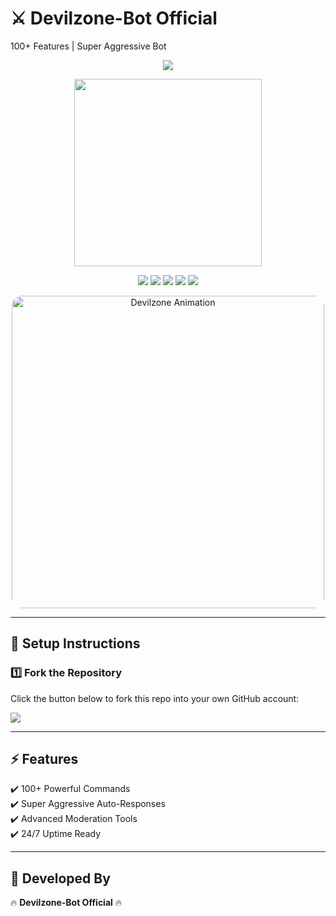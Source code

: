 # ⚔️ Devilzone-Bot Official  
100+ Features | Super Aggressive Bot  

<p align="center">
  <!-- Top GIF -->
  <img src="https://i.imgur.com/7wJZ8Hf.gif" />
</p>

<p align="center">
  <!-- Devilzone Bot Logo (custom red skull logo) -->
  <img src="https://files.catbox.moe/bxqan2.png" width="300"/>
</p>

<!-- 📊 GitHub Stats & Hero Animation -->
<div align="center">

  <!-- Badges -->
  <p>
    <img src="https://img.shields.io/github/forks/Devilzone-Bot/Devilzone-Bot?style=flat&color=1E88E5&logo=github&logoColor=white&label=Forks" />
    <img src="https://img.shields.io/github/followers/Devilzone-Bot?style=flat&color=43A047&logo=github&logoColor=white&label=Followers" />
    <img src="https://img.shields.io/github/last-commit/Devilzone-Bot/Devilzone-Bot?style=flat&color=8E24AA&logo=git&logoColor=white&label=Last%20Commit" />
    <img src="https://img.shields.io/github/repo-size/Devilzone-Bot/Devilzone-Bot?style=flat&color=0097A7&logo=database&logoColor=white&label=Repo%20Size" />
    <img src="https://img.shields.io/github/package-json/v/Devilzone-Bot/Devilzone-Bot?style=flat&color=F57C00&logo=npm&logoColor=white&label=Version" />
  </p>

  <!-- Hero GIF with hover zoom -->
  <p>
    <img src="https://i.imgur.com/7wJZ8Hf.gif" alt="Devilzone Animation" width="500" style="border-radius:16px;"/>
  </p>

</div>

---

## 🚀 Setup Instructions

### 1️⃣ Fork the Repository  
Click the button below to fork this repo into your own GitHub account:  

<a href="https://github.com/Devilzone-Bot/Devilzone-Bot/fork">
  <img src="https://img.shields.io/github/forks/Devilzone-Bot/Devilzone-Bot?style=for-the-badge&logo=github&color=4c1&label=Fork%20Devilzone-Bot" />
</a>

---

## ⚡ Features
✔️ 100+ Powerful Commands  
✔️ Super Aggressive Auto-Responses  
✔️ Advanced Moderation Tools  
✔️ 24/7 Uptime Ready  

---

## 👑 Developed By
🔥 **Devilzone-Bot Official** 🔥
